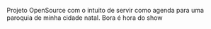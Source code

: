 Projeto OpenSource com o intuito de servir como agenda para uma paroquia de minha cidade natal.
Bora é hora do show
